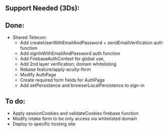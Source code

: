 ## Support Needed (3Ds):
## Done:
  - Shared Telecon:
    - Add createUserWithEmailAndPassword + sendEmailVerification auth function
    - Add signInWithEmailAndPassword auth function
    - Add FirebaseAuthContext for global use,
    - Add 2nd layer verification; domain whitelisting
    - Rebase feature/apply-acuity-form
    - Modify AuthPage
    - Create required form fields for AuthPage
    - Add setPersistence and browserLocalPersistence to sign-in
## To do:
- Apply sessionCookies and validateCookies firebase function
- Modify intake form to be only access via whitelisted domain
- Deploy to specific hosting site